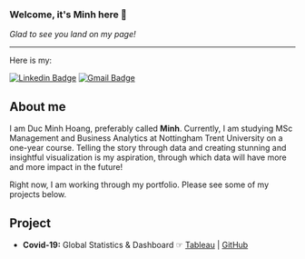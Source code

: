 ### Welcome, it's Minh here 👋
*Glad to see you land on my page!*

---
Here is my:

[![Linkedin Badge](https://img.shields.io/badge/-@minhdhoang-blue?style=flat-square&logo=Linkedin&logoColor=white&link=https://www.linkedin.com/in/minhdhoang/)](https://www.linkedin.com/in/minhdhoang/) [![Gmail Badge](https://img.shields.io/badge/-@ducminh.hoang95@gmail.com-c14438?style=flat-square&logo=Gmail&logoColor=white&link=mailto:ducminh.hoang95@gmail.com)](mailto:ducminh.hoang95@gmail.com)

## About me
I am Duc Minh Hoang, preferably called **Minh**. Currently, I am studying MSc Management and Business Analytics at Nottingham Trent University on a one-year course. Telling the story through data and creating stunning and insightful visualization is my aspiration, through which data will have more and more impact in the future!

Right now, I am working through my portfolio. Please see some of my projects below.

## Project
* **Covid-19:** Global Statistics & Dashboard ☞ [Tableau](https://public.tableau.com/app/profile/duc.minh.hoang/viz/Covid-19GlobalStatisticsDashboard/Dashboard1?publish=yes) | [GitHub](https://github.com/minhdhoang/Covid-19-Global-Statistics-Dashboard/blob/405f940e356fe813f78a2d2a6ed96a37df772f2f/Covid_19Script.sql)
